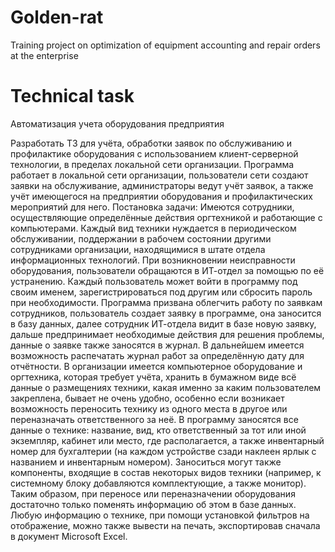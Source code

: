 # Golden-rat
Training project on optimization of equipment accounting and repair orders at the enterprise

# Technical task
Автоматизация учета оборудования предприятия

  Разработать ТЗ для учёта, обработки заявок по обслуживанию и
профилактике оборудования с использованием клиент-серверной
технологии, в пределах локальной сети организации.
Программа работает в локальной сети организации, пользователи
сети создают заявки на обслуживание, администраторы ведут учёт заявок,
а также учёт имеющегося на предприятии оборудования и
профилактических мероприятий для него.
  Постановка задачи:
  Имеются сотрудники, осуществляющие определённые действия
оргтехникой и работающие с компьютерами. Каждый вид техники
нуждается в периодическом обслуживании, поддержании в рабочем
состоянии другими сотрудниками организации, находящимися в штате
отдела информационных технологий. При возникновении неисправности
оборудования, пользователи обращаются в ИТ-отдел за помощью по её
устранению. Каждый пользователь может войти в программу под своим
именем, зарегистрироваться под другим или сбросить пароль при
необходимости. Программа призвана облегчить работу по заявкам
сотрудников, пользователь создает заявку в программе, она заносится в
базу данных, далее сотрудник ИТ-отдела видит в базе новую заявку,
дальше предпринимает необходимые действия для решения проблемы,
данные о заявке также заносятся в журнал. В дальнейшем имеется
возможность распечатать журнал работ за определённую дату для
отчётности.
  В организации имеется компьютерное оборудование и оргтехника,
которая требует учёта, хранить в бумажном виде всё данные о
размещениях техники, какая именно за каким пользователем закреплена,
бывает не очень удобно, особенно если возникает возможность
переносить технику из одного места в другое или переназначать
ответственного за неё. В программу заносятся все данные о технике:
название, вид, кто ответственный за тот или иной экземпляр, кабинет или
место, где располагается, а также инвентарный номер для бухгалтерии (на
каждом устройстве сзади наклеен ярлык с названием и инвентарным
номером). Заноситься могут также компоненты, входящие в состав
некоторых видов техники (например, к системному блоку добавляются
комплектующие, а также монитор). Таким образом, при переносе или
переназначении оборудования достаточно только поменять информацию
об этом в базе данных. Любую информацию о технике, при помощи
установкой фильтров на отображение, можно также вывести на печать,
экспортировав сначала в документ Microsoft Excel.

